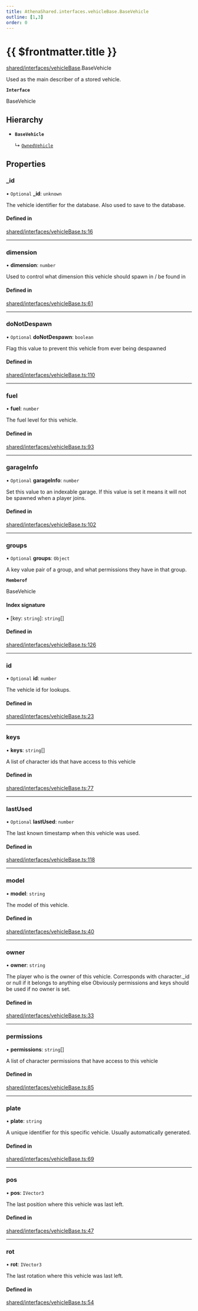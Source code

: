 ```yaml
---
title: AthenaShared.interfaces.vehicleBase.BaseVehicle
outline: [1,3]
order: 0
---
```


# {{ $frontmatter.title }}


[shared/interfaces/vehicleBase](../modules/shared_interfaces_vehicleBase.md).BaseVehicle

Used as the main describer of a stored vehicle.

**`Interface`**

BaseVehicle

## Hierarchy

- **`BaseVehicle`**

  ↳ [`OwnedVehicle`](shared_interfaces_vehicleOwned_OwnedVehicle.md)

## Properties

### \_id

• `Optional` **\_id**: `unknown`

The vehicle identifier for the database.
Also used to save to the database.

#### Defined in

[shared/interfaces/vehicleBase.ts:16](https://github.com/Stuyk/altv-athena/blob/068488b/src/core/shared/interfaces/vehicleBase.ts#L16)

___

### dimension

• **dimension**: `number`

Used to control what dimension this vehicle should spawn in / be found in

#### Defined in

[shared/interfaces/vehicleBase.ts:61](https://github.com/Stuyk/altv-athena/blob/068488b/src/core/shared/interfaces/vehicleBase.ts#L61)

___

### doNotDespawn

• `Optional` **doNotDespawn**: `boolean`

Flag this value to prevent this vehicle from ever being despawned

#### Defined in

[shared/interfaces/vehicleBase.ts:110](https://github.com/Stuyk/altv-athena/blob/068488b/src/core/shared/interfaces/vehicleBase.ts#L110)

___

### fuel

• **fuel**: `number`

The fuel level for this vehicle.

#### Defined in

[shared/interfaces/vehicleBase.ts:93](https://github.com/Stuyk/altv-athena/blob/068488b/src/core/shared/interfaces/vehicleBase.ts#L93)

___

### garageInfo

• `Optional` **garageInfo**: `number`

Set this value to an indexable garage.
If this value is set it means it will not be spawned when a player joins.

#### Defined in

[shared/interfaces/vehicleBase.ts:102](https://github.com/Stuyk/altv-athena/blob/068488b/src/core/shared/interfaces/vehicleBase.ts#L102)

___

### groups

• `Optional` **groups**: `Object`

A key value pair of a group, and what permissions they have in that group.

**`Memberof`**

BaseVehicle

#### Index signature

▪ [key: `string`]: `string`[]

#### Defined in

[shared/interfaces/vehicleBase.ts:126](https://github.com/Stuyk/altv-athena/blob/068488b/src/core/shared/interfaces/vehicleBase.ts#L126)

___

### id

• `Optional` **id**: `number`

The vehicle id for lookups.

#### Defined in

[shared/interfaces/vehicleBase.ts:23](https://github.com/Stuyk/altv-athena/blob/068488b/src/core/shared/interfaces/vehicleBase.ts#L23)

___

### keys

• **keys**: `string`[]

A list of character ids that have access to this vehicle

#### Defined in

[shared/interfaces/vehicleBase.ts:77](https://github.com/Stuyk/altv-athena/blob/068488b/src/core/shared/interfaces/vehicleBase.ts#L77)

___

### lastUsed

• `Optional` **lastUsed**: `number`

The last known timestamp when this vehicle was used.

#### Defined in

[shared/interfaces/vehicleBase.ts:118](https://github.com/Stuyk/altv-athena/blob/068488b/src/core/shared/interfaces/vehicleBase.ts#L118)

___

### model

• **model**: `string`

The model of this vehicle.

#### Defined in

[shared/interfaces/vehicleBase.ts:40](https://github.com/Stuyk/altv-athena/blob/068488b/src/core/shared/interfaces/vehicleBase.ts#L40)

___

### owner

• **owner**: `string`

The player who is the owner of this vehicle.
Corresponds with character._id or null if it belongs to anything else
Obviously permissions and keys should be used if no owner is set.

#### Defined in

[shared/interfaces/vehicleBase.ts:33](https://github.com/Stuyk/altv-athena/blob/068488b/src/core/shared/interfaces/vehicleBase.ts#L33)

___

### permissions

• **permissions**: `string`[]

A list of character permissions that have access to this vehicle

#### Defined in

[shared/interfaces/vehicleBase.ts:85](https://github.com/Stuyk/altv-athena/blob/068488b/src/core/shared/interfaces/vehicleBase.ts#L85)

___

### plate

• **plate**: `string`

A unique identifier for this specific vehicle.
Usually automatically generated.

#### Defined in

[shared/interfaces/vehicleBase.ts:69](https://github.com/Stuyk/altv-athena/blob/068488b/src/core/shared/interfaces/vehicleBase.ts#L69)

___

### pos

• **pos**: `IVector3`

The last position where this vehicle was last left.

#### Defined in

[shared/interfaces/vehicleBase.ts:47](https://github.com/Stuyk/altv-athena/blob/068488b/src/core/shared/interfaces/vehicleBase.ts#L47)

___

### rot

• **rot**: `IVector3`

The last rotation where this vehicle was last left.

#### Defined in

[shared/interfaces/vehicleBase.ts:54](https://github.com/Stuyk/altv-athena/blob/068488b/src/core/shared/interfaces/vehicleBase.ts#L54)
